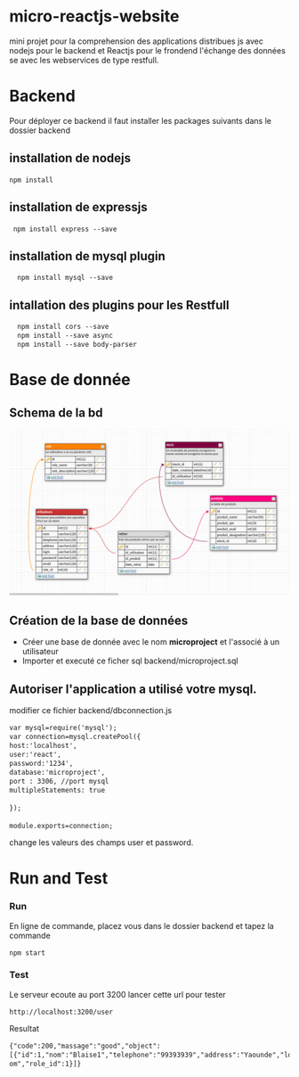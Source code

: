 # micro-reactjs-website
mini projet pour la comprehension des applications distribues js avec nodejs pour le backend et Reactjs pour le frondend l'échange des données se avec les webservices de type restfull. 

# Backend 
Pour déployer ce backend il faut installer les packages suivants 
 dans le dossier backend 
## installation de nodejs 
  ``` 
  npm install
  ```
## installation de expressjs 
 ``` 
  npm install express --save
  ```
## installation de mysql plugin   

``` 
  npm install mysql --save
```
## intallation des plugins pour les Restfull 
``` 
  npm install cors --save	
  npm install --save async  
  npm install --save body-parser
```
# Base de donnée 
## Schema de la bd 
![Alt text](https://raw.githubusercontent.com/blakrin/micro-reactjs-website/master/backend/microprojectDB.png)

## Création de la base de données 
   * Créer une base de donnée avec le nom **microproject** et l'associé à un utilisateur 
   * Importer et executé ce ficher sql backend/microproject.sql 
   
## Autoriser l'application a utilisé votre mysql.
 modifier ce fichier backend/dbconnection.js
 ```
var mysql=require('mysql');
var connection=mysql.createPool({
host:'localhost',
user:'react',
password:'1234',
database:'microproject',
port : 3306, //port mysql
multipleStatements: true

});

module.exports=connection;
 ```
 change les valeurs des  champs user et password. 
 
# Run and Test 
### Run 
En ligne de commande, placez vous dans le dossier backend et tapez la commande 
```
npm start 
```
### Test 
Le serveur ecoute au port 3200 
lancer cette url pour tester 
```
http://localhost:3200/user
```
Resultat 
```
{"code":200,"massage":"good","object":[{"id":1,"nom":"Blaise1","telephone":"99393939","address":"Yaounde","login":"bsiani","password":"bsiani","email":"bsiani@gmail. om","role_id":1}]}
```
  

